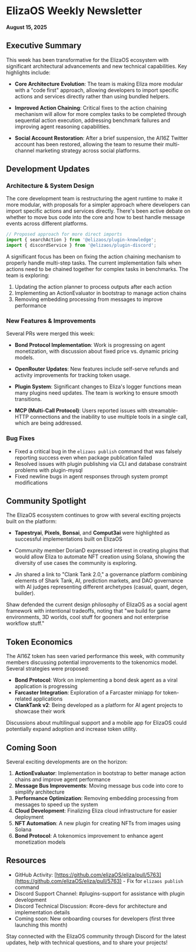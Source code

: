 # ElizaOS Weekly Newsletter
**August 15, 2025**

## Executive Summary

This week has been transformative for the ElizaOS ecosystem with significant architectural advancements and new technical capabilities. Key highlights include:

- **Core Architecture Evolution**: The team is making Eliza more modular with a "code first" approach, allowing developers to import specific actions and services directly rather than using bundled helpers.

- **Improved Action Chaining**: Critical fixes to the action chaining mechanism will allow for more complex tasks to be completed through sequential action execution, addressing benchmark failures and improving agent reasoning capabilities.

- **Social Account Restoration**: After a brief suspension, the AI16Z Twitter account has been restored, allowing the team to resume their multi-channel marketing strategy across social platforms.

## Development Updates

### Architecture & System Design

The core development team is restructuring the agent runtime to make it more modular, with proposals for a simpler approach where developers can import specific actions and services directly. There's been active debate on whether to move bus code into the core and how to best handle message events across different platforms.

```typescript
// Proposed approach for more direct imports
import { searchAction } from '@elizaos/plugin-knowledge';
import { discordService } from '@elizaos/plugin-discord';
```

A significant focus has been on fixing the action chaining mechanism to properly handle multi-step tasks. The current implementation fails when actions need to be chained together for complex tasks in benchmarks. The team is exploring:

1. Updating the action planner to process outputs after each action
2. Implementing an ActionEvaluator in bootstrap to manage action chains
3. Removing embedding processing from messages to improve performance

### New Features & Improvements

Several PRs were merged this week:

- **Bond Protocol Implementation**: Work is progressing on agent monetization, with discussion about fixed price vs. dynamic pricing models.

- **OpenRouter Updates**: New features include self-serve refunds and activity improvements for tracking token usage.

- **Plugin System**: Significant changes to Eliza's logger functions mean many plugins need updates. The team is working to ensure smooth transitions.

- **MCP (Multi-Call Protocol)**: Users reported issues with streamable-HTTP connections and the inability to use multiple tools in a single call, which are being addressed.

### Bug Fixes

- Fixed a critical bug in the `elizaos publish` command that was falsely reporting success even when package publication failed
- Resolved issues with plugin publishing via CLI and database constraint problems with plugin-mysql
- Fixed newline bugs in agent responses through system prompt modifications

## Community Spotlight

The ElizaOS ecosystem continues to grow with several exciting projects built on the platform:

- **Tapestryai**, **Pixels**, **Bonsai**, and **Comput3ai** were highlighted as successful implementations built on ElizaOS

- Community member DorianD expressed interest in creating plugins that would allow Eliza to automate NFT creation using Solana, showing the diversity of use cases the community is exploring.

- Jin shared a link to "Clank Tank 2.0," a governance platform combining elements of Shark Tank, AI, prediction markets, and DAO governance with AI judges representing different archetypes (casual, quant, degen, builder).

Shaw defended the current design philosophy of ElizaOS as a social agent framework with intentional tradeoffs, noting that "we build for game environments, 3D worlds, cool stuff for gooners and not enterprise workflow stuff."

## Token Economics

The AI16Z token has seen varied performance this week, with community members discussing potential improvements to the tokenomics model. Several strategies were proposed:

- **Bond Protocol**: Work on implementing a bond desk agent as a viral application is progressing
- **Farcaster Integration**: Exploration of a Farcaster miniapp for token-related applications
- **ClankTank v2**: Being developed as a platform for AI agent projects to showcase their work

Discussions about multilingual support and a mobile app for ElizaOS could potentially expand adoption and increase token utility.

## Coming Soon

Several exciting developments are on the horizon:

1. **ActionEvaluator**: Implementation in bootstrap to better manage action chains and improve agent performance
2. **Message Bus Improvements**: Moving message bus code into core to simplify architecture
3. **Performance Optimization**: Removing embedding processing from messages to speed up the system
4. **Cloud Development**: Finalizing Eliza cloud infrastructure for easier deployment
5. **NFT Automation**: A new plugin for creating NFTs from images using Solana
6. **Bond Protocol**: A tokenomics improvement to enhance agent monetization models

## Resources

- GitHub Activity: [https://github.com/elizaOS/eliza/pull/5763](https://github.com/elizaOS/eliza/pull/5763) - Fix for `elizaos publish` command
- Discord Support Channel: #plugins-support for assistance with plugin development
- Discord Technical Discussion: #core-devs for architecture and implementation details
- Coming soon: New onboarding courses for developers (first three launching this month)

Stay connected with the ElizaOS community through Discord for the latest updates, help with technical questions, and to share your projects!